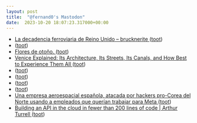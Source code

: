 ```yaml
---
layout: post
title:  "@fernand0's Mastodon"
date:  2023-10-20 18:07:23.317000+00:00
---
```

*  [La decadencia ferroviaria de Reino Unido – brucknerite ](https://brucknerite.net/2023/10/la-decadencia-ferroviaria-de-reino-unido.htm) ([toot](https://mastodon.social/@fernand0/111268675145307770))
*  [ ](https://mastodon.social/@pjorge) ([toot](https://mastodon.social/@fernand0/111268630561309813))
*  [Flores de otoño. ](https://avecesunafoto.wordpress.com/2023/10/20/flores-de-otono-2) ([toot](https://mastodon.social/@fernand0/111268546203087646))
*  [Venice Explained: Its Architecture, Its Streets, Its Canals, and How Best to Experience Them All ](https://www.openculture.com/2023/10/venice-explained-its-architecture-its-streets-its-canals-and-how-best-to-experience-them-all.htm) ([toot](https://mastodon.social/@fernand0/111268454819510988))
*  [ ](https://mastodon.social/@pjorge) ([toot](https://mastodon.social/@fernand0/111268399844145709))
*  [ ](https://mastodon.social/@vrruiz) ([toot](https://mastodon.social/@fernand0/111268319368358694))
*  [ ](https://ieji.de/@GatOscuro) ([toot](https://mastodon.social/@fernand0/111268296550341214))
*  [ ](https://mastodon.social/@pjorge) ([toot](https://mastodon.social/@fernand0/111268292164040514))
*  [Una empresa aeroespacial española, atacada por hackers pro-Corea del Norte usando a empleados que querían trabajar para Meta ](https://www.genbeta.com/seguridad/empresa-aeroespacial-espanola-atacada-hackers-pro-corea-norte-usando-a-empleados-que-querian-trabajar-para-met) ([toot](https://mastodon.social/@fernand0/111268241011499917))
*  [Building an API in the cloud in fewer than 200 lines of code \| Arthur Turrell ](https://aeturrell.com/blog/posts/build-a-cloud-api/build-a-cloud-api.htm) ([toot](https://mastodon.social/@fernand0/111268065383745043))

